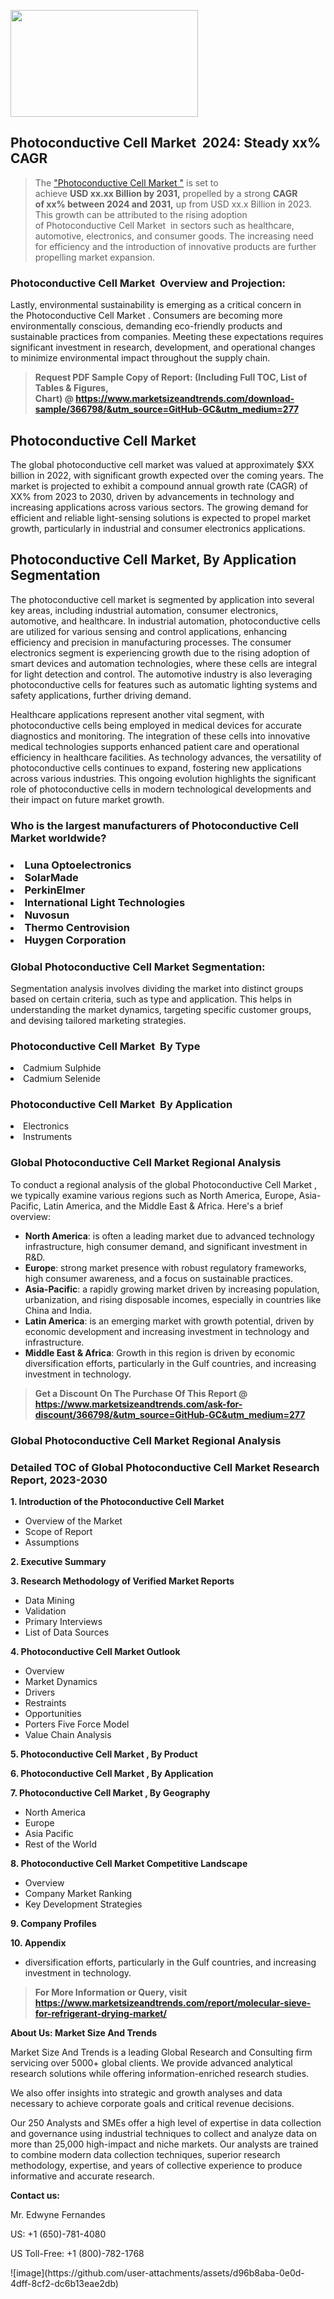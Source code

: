 <p><img class="alignnone size-medium wp-image-20088" src="https://ffe5etoiles.com/wp-content/uploads/2024/12/MST1-300x171.png" alt="" width="300" height="171" /></p><h2 id="ember46" class="ember-view reader-text-block__heading-2">Photoconductive Cell Market &nbsp;2024: Steady&nbsp;xx% CAGR</h2><blockquote id="ember47" class="ember-view reader-text-block__blockquote">The&nbsp;<a class="app-aware-link " href="https://www.marketsizeandtrends.com/download-sample/366798/&utm_source=GitHub-GC&utm_medium=277" target="_blank" data-test-app-aware-link="">"Photoconductive Cell Market "</a>&nbsp;is set to achieve&nbsp;<strong>USD&nbsp;xx.xx&nbsp;Billion by 2031,</strong>&nbsp;propelled by a strong&nbsp;<strong>CAGR of&nbsp;xx% between 2024 and 2031,</strong>&nbsp;up from USD xx.x Billion in 2023. This growth can be attributed to the rising adoption of&nbsp;Photoconductive Cell Market &nbsp;in sectors such as healthcare, automotive, electronics, and consumer goods. The increasing need for efficiency and the introduction of innovative products are further propelling market expansion.</blockquote><h3 id="ember48" class="ember-view reader-text-block__heading-3">Photoconductive Cell Market &nbsp;Overview and Projection:</h3><p id="ember49" class="ember-view reader-text-block__paragraph">Lastly, environmental sustainability is emerging as a critical concern in the&nbsp;Photoconductive Cell Market . Consumers are becoming more environmentally conscious, demanding eco-friendly products and sustainable practices from companies. Meeting these expectations requires significant investment in research, development, and operational changes to minimize environmental impact throughout the supply chain.</p><blockquote id="ember50" class="ember-view reader-text-block__blockquote"><strong>Request PDF Sample Copy of Report: (Including Full TOC, List of Tables &amp; Figures, Chart)&nbsp;@&nbsp;<strong><a href="https://www.marketsizeandtrends.com/download-sample/366798/&utm_source=GitHub-GC&utm_medium=277" target="_blank">https://www.marketsizeandtrends.com/download-sample/366798/&utm_source=GitHub-GC&utm_medium=277</a></strong></strong></blockquote><h3 class=""> <h2>Photoconductive Cell Market</h2><p>The global photoconductive cell market was valued at approximately $XX billion in 2022, with significant growth expected over the coming years. The market is projected to exhibit a compound annual growth rate (CAGR) of XX% from 2023 to 2030, driven by advancements in technology and increasing applications across various sectors. The growing demand for efficient and reliable light-sensing solutions is expected to propel market growth, particularly in industrial and consumer electronics applications.</p><h2>Photoconductive Cell Market, By Application Segmentation</h2><p>The photoconductive cell market is segmented by application into several key areas, including industrial automation, consumer electronics, automotive, and healthcare. In industrial automation, photoconductive cells are utilized for various sensing and control applications, enhancing efficiency and precision in manufacturing processes. The consumer electronics segment is experiencing growth due to the rising adoption of smart devices and automation technologies, where these cells are integral for light detection and control. The automotive industry is also leveraging photoconductive cells for features such as automatic lighting systems and safety applications, further driving demand.</p><p>Healthcare applications represent another vital segment, with photoconductive cells being employed in medical devices for accurate diagnostics and monitoring. The integration of these cells into innovative medical technologies supports enhanced patient care and operational efficiency in healthcare facilities. As technology advances, the versatility of photoconductive cells continues to expand, fostering new applications across various industries. This ongoing evolution highlights the significant role of photoconductive cells in modern technological developments and their impact on future market growth.</p></h3><h3 id="" class="">Who is the largest manufacturers of&nbsp;Photoconductive Cell Market  worldwide?</h3><h3 class=""></Li><Li>Luna Optoelectronics</Li><Li> SolarMade</Li><Li> PerkinElmer</Li><Li> International Light Technologies</Li><Li> Nuvosun</Li><Li> Thermo Centrovision</Li><Li> Huygen Corporation</h3><h3 id="ember53" class="ember-view reader-text-block__heading-3">Global&nbsp;Photoconductive Cell Market  Segmentation:</h3><p id="ember54" class="ember-view reader-text-block__paragraph">Segmentation analysis involves dividing the market into distinct groups based on certain criteria, such as type and application. This helps in understanding the market dynamics, targeting specific customer groups, and devising tailored marketing strategies.</p><h3 id="" class="">Photoconductive Cell Market &nbsp;By Type</h3><p></Li><Li>Cadmium Sulphide</Li><Li> Cadmium Selenide</p><h3 id="" class="">Photoconductive Cell Market &nbsp;By Application</h3><p class=""></Li><Li>Electronics</Li><Li> Instruments</p><h3 id="ember62" class="ember-view reader-text-block__heading-3">Global Photoconductive Cell Market  Regional Analysis</h3><p id="ember63" class="ember-view reader-text-block__paragraph">To conduct a regional analysis of the global Photoconductive Cell Market , we typically examine various regions such as North America, Europe, Asia-Pacific, Latin America, and the Middle East &amp; Africa. Here's a brief overview:</p><ul><li><strong>North America</strong>: is often a leading market due to advanced technology infrastructure, high consumer demand, and significant investment in R&amp;D.</li><li><strong>Europe</strong>: strong market presence with robust regulatory frameworks, high consumer awareness, and a focus on sustainable practices.</li><li><strong>Asia-Pacific</strong>: a rapidly growing market driven by increasing population, urbanization, and rising disposable incomes, especially in countries like China and India.</li><li><strong>Latin America</strong>: is an emerging market with growth potential, driven by economic development and increasing investment in technology and infrastructure.</li><li><strong>Middle East &amp; Africa</strong>: Growth in this region is driven by economic diversification efforts, particularly in the Gulf countries, and increasing investment in technology.</li></ul><blockquote id="ember61" class="ember-view reader-text-block__blockquote"><strong>Get a Discount On The Purchase Of This Report @ <strong><a href="https://html-cleaner.com/" target="">https://www.marketsizeandtrends.com/ask-for-discount/366798/&utm_source=GitHub-GC&utm_medium=277</a></strong></strong></blockquote><h3 id="ember62" class="ember-view reader-text-block__heading-3">Global Photoconductive Cell Market  Regional Analysis</h3><h3 id="" class="">Detailed TOC of Global Photoconductive Cell Market  Research Report, 2023-2030</h3><p id="" class=""><strong>1. Introduction of the Photoconductive Cell Market </strong></p><ul><li>Overview of the Market</li><li>Scope of Report</li><li>Assumptions</li></ul><p id="" class=""><strong>2. Executive Summary</strong></p><p id="" class=""><strong>3. Research Methodology of Verified Market Reports</strong></p><ul><li>Data Mining</li><li>Validation</li><li>Primary Interviews</li><li>List of Data Sources</li></ul><p id="" class=""><strong>4. Photoconductive Cell Market  Outlook</strong></p><ul><li>Overview</li><li>Market Dynamics</li><li>Drivers</li><li>Restraints</li><li>Opportunities</li><li>Porters Five Force Model</li><li>Value Chain Analysis</li></ul><p id="" class=""><strong>5. Photoconductive Cell Market , By Product</strong></p><p id="" class=""><strong>6. Photoconductive Cell Market , By Application</strong></p><p id="" class=""><strong>7. Photoconductive Cell Market , By Geography</strong></p><ul><li>North America</li><li>Europe</li><li>Asia Pacific</li><li>Rest of the World</li></ul><p id="" class=""><strong>8. Photoconductive Cell Market  Competitive Landscape</strong></p><ul><li>Overview</li><li>Company Market Ranking</li><li>Key Development Strategies</li></ul><p id="" class=""><strong>9. Company Profiles</strong></p><p id="" class=""><strong>10. Appendix</strong></p><ul><li>diversification efforts, particularly in the Gulf countries, and increasing investment in technology.</li></ul><blockquote id="ember65" class="ember-view reader-text-block__blockquote"><strong>For More Information or Query, visit <strong><strong><a href="https://html-cleaner.com/" target="">https://www.marketsizeandtrends.com/report/molecular-sieve-for-refrigerant-drying-market/</a></strong></strong></strong></blockquote><p id="" class=""><strong>About Us: Market Size And Trends</strong></p><p id="" class="">Market Size And Trends is a leading Global Research and Consulting firm servicing over 5000+ global clients. We provide advanced analytical research solutions while offering information-enriched research studies.</p><p id="" class="">We also offer insights into strategic and growth analyses and data necessary to achieve corporate goals and critical revenue decisions.</p><p id="" class="">Our 250 Analysts and SMEs offer a high level of expertise in data collection and governance using industrial techniques to collect and analyze data on more than 25,000 high-impact and niche markets. Our analysts are trained to combine modern data collection techniques, superior research methodology, expertise, and years of collective experience to produce informative and accurate research.</p><p id="" class=""><strong>Contact us:</strong></p><p id="" class="">Mr. Edwyne Fernandes</p><p id="" class="">US: +1 (650)-781-4080</p><p id="" class="">US Toll-Free: +1 (800)-782-1768</p>
![image](https://github.com/user-attachments/assets/d96b8aba-0e0d-4dff-8cf2-dc6b13eae2db)
